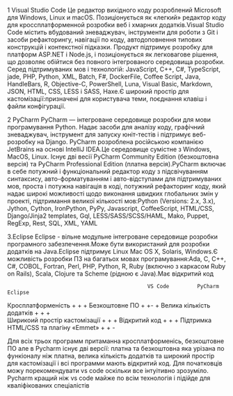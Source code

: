 1 Visual Studio Code
Це редактор вихідного коду розроблений Microsoft для Windows, Linux и macOS. Позиціонується як «легкий» редактор коду для кроссплатформенной розробки веб і хмарних додатків.Visual Studio Code містить вбудований зневаджувач, інструменти для роботи з Git і засоби рефакторингу, навігації по коду, автодоповнення типових конструкцій і контекстної підказки. Продукт підтримує розробку для платформ ASP.NET і Node.js, і позиціонується як легковагове рішення, що дозволяє обійтися без повного інтегрованого середовища розробки. Серед підтримуваних мов і технологій: JavaScript, C++, C#, TypeScript, jade, PHP, Python, XML, Batch, F#, DockerFile, Coffee Script, Java, HandleBars, R, Objective-C, PowerShell, Luna, Visual Basic, Markdown, JSON, HTML, CSS, LESS і SASS, Haxe.Є широкий простір для кастомізації:призначені для користувача теми, поєднання клавіш і файли конфігурації.


2 PyCharm
PyCharm — інтегроване середовище розробки для мови програмування Python. Надає засоби для аналізу коду, графічний зневаджувач, інструмент для запуску юніт-тестів і підтримує веб-розробку на Django. PyCharm розроблена російською компанією JetBrains на основі IntelliJ IDEA.Це середовище сумістне з Windows, MacOS, Linux. Існує дві весії PyCharm Community Edition (безкоштовна версія) та PyCharm Professional Edition (платна версія).PyCharm включає в себе потужний і функціональний редактор коду з підсвічуванням синтаксису, авто-форматуванням і авто-відступами для підтримуваних мов, проста і потужна навігація в коді, потужний рефакторинг коду, який надає широкі можливості щодо виконання швидких глобальних змін у проекті, підтримання великої кількості мов:Python (Versions: 2.x, 3.x), Jython, Cython, IronPython, PyPy, Javascript, CoffeeScript, HTML/CSS, Django/Jinja2 templates, Gql, LESS/SASS/SCSS/HAML, Mako, Puppet, RegExp, Rest, SQL, XML, YAML


3.Eclipse
Eclipse - вільне модульне інтегроване середовище розробки програмного забезпечення.Може бути використаний для розробки додатків на Java.Eclipse підтримує Linux Mac OS X, Solaris, Windows.Є можливість розробки ПЗ на багатьох мовах програмування:Ada, C, C++, C#, COBOL, Fortran, Perl, PHP, Python, R, Ruby (включно з каркасом Ruby on Rails), Scala, Clojure та Scheme (рідною є Java).Має відкритий код




                                                 VS Code         PyCharm           Eclipse
Кросплатформеність                                  +                +                 +
Безкоштовне ПО                                      +                +-                +
Велика кількість додатків                           +                +                 +  
Ширикоий простір кастомізації                       +                +                 +
Відкритий код                                       +                +                 +
Підтримка HTML/CSS та плагіну «Emmet»               +                +                 -

Для всіх трьох программ притаманна кросплатформенісь, безкоштовне ПО але в Pycharm існує дві версії: платна та безкоштовна яка урізана по функіоналу ніж платна, велика кількість додатків та широкий простір для кастомізації і всі программи мають відкритий код. Для початковців можу порекомендувати vs code оскільки все інтуітивно зрозуміло. Pycharm кращий ніж vs code майже по всім технологія і підійде для кваліфікованих спеціалістів
